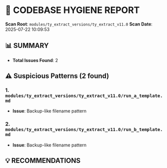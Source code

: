 # 🧹 CODEBASE HYGIENE REPORT

**Scan Root**: `modules/ty_extract_versions/ty_extract_v11.0`
**Scan Date**: 2025-07-22 10:09:53

## 📊 SUMMARY
- **Total Issues Found**: 2

## ⚠️ Suspicious Patterns (2 found)

### 1. `modules/ty_extract_versions/ty_extract_v11.0/run_a_template.md`
   - **Issue**: Backup-like filename pattern

### 2. `modules/ty_extract_versions/ty_extract_v11.0/run_b_template.md`
   - **Issue**: Backup-like filename pattern

## 💡 RECOMMENDATIONS
